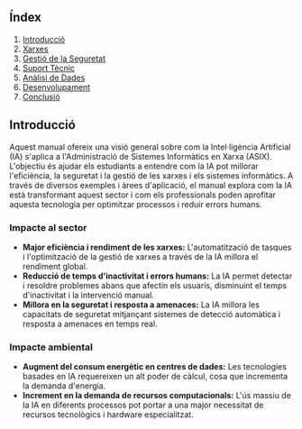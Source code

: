 ## Índex

1. [Introducció](#introducció)
2. [Xarxes](xarxes.md)
3. [Gestió de la Seguretat](#gestió-de-la-seguretat)
4. [Suport Tècnic](#suport-tècnic)
5. [Anàlisi de Dades](analisis.md)
6. [Desenvolupament](desenvolupament.md)
7. [Conclusió](#conclusió)

## Introducció

Aquest manual ofereix una visió general sobre com la Intel·ligència Artificial (IA) s'aplica a l'Administració de Sistemes Informàtics en Xarxa (ASIX). L'objectiu és ajudar els estudiants a entendre com la IA pot millorar l'eficiència, la seguretat i la gestió de les xarxes i els sistemes informàtics. A través de diversos exemples i àrees d'aplicació, el manual explora com la IA està transformant aquest sector i com els professionals poden aprofitar aquesta tecnologia per optimitzar processos i reduir errors humans.

### Impacte al sector

- **Major eficiència i rendiment de les xarxes:** L'automatització de tasques i l'optimització de la gestió de xarxes a través de la IA millora el rendiment global.
- **Reducció de temps d'inactivitat i errors humans:** La IA permet detectar i resoldre problemes abans que afectin els usuaris, disminuint el temps d'inactivitat i la intervenció manual.
- **Millora en la seguretat i resposta a amenaces:** La IA millora les capacitats de seguretat mitjançant sistemes de detecció automàtica i resposta a amenaces en temps real.

### Impacte ambiental

- **Augment del consum energètic en centres de dades:** Les tecnologies basades en IA requereixen un alt poder de càlcul, cosa que incrementa la demanda d'energia.
- **Increment en la demanda de recursos computacionals:** L'ús massiu de la IA en diferents processos pot portar a una major necessitat de recursos tecnològics i hardware especialitzat.
